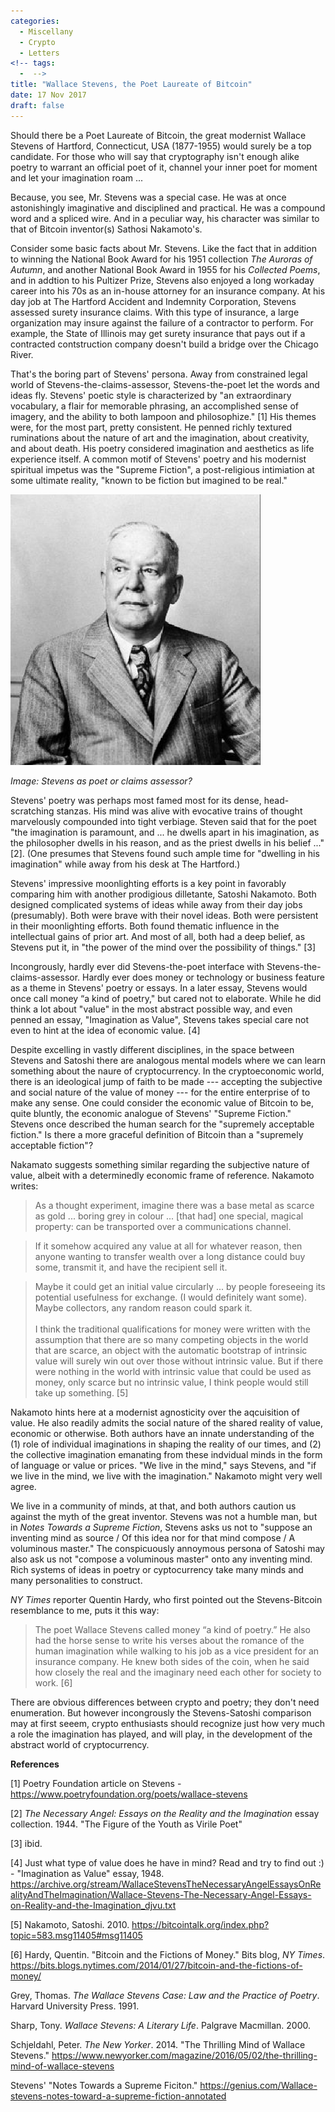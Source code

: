 ```yaml
---
categories:
  - Miscellany
  - Crypto
  - Letters
<!-- tags:
  -  -->
title: "Wallace Stevens, the Poet Laureate of Bitcoin"
date: 17 Nov 2017
draft: false
---
```

Should there be a Poet Laureate of Bitcoin, the great modernist Wallace Stevens of Hartford, Connecticut, USA (1877-1955) would surely be a top candidate. For those who will say that cryptography isn't enough alike poetry to warrant an official poet of it, channel your inner poet for moment and let your imagination roam ...

Because, you see, Mr. Stevens was a special case. He was at once astonishingly imaginative and disciplined and practical. He was a compound word and a spliced wire. And in a peculiar way, his character was similar to that of Bitcoin inventor(s) Sathosi Nakamoto's. 

Consider some basic facts about Mr. Stevens. Like the fact that in addition to winning the National Book Award for his 1951 collection *The Auroras of Autumn*, and another National Book Award in 1955 for his *Collected Poems*, and in addtion to his Pultizer Prize, Stevens also enjoyed a long workaday career into his 70s as an in-house attorney for an insurance company. At his day job at The Hartford Accident and Indemnity Corporation, Stevens assessed surety insurance claims. With this type of insurance, a large organization may insure against the failure of a contractor to perform. For example, the State of Illinois may get surety insurance that pays out if a contracted contstruction company doesn't build a bridge over the Chicago River. 


That's the boring part of Stevens' persona. Away from constrained legal world of Stevens-the-claims-assessor, Stevens-the-poet let the words and ideas fly. Stevens' poetic style is characterized by "an extraordinary vocabulary, a flair for memorable phrasing, an accomplished sense of imagery, and the ability to both lampoon and philosophize." [1] His themes were, for the most part, pretty consistent. He penned richly textured ruminations about the nature of art and the imagination, about creativity, and about death. His poetry considered imagination and aesthetics as life experience itself. A common motif of Stevens' poetry and his modernist spiritual impetus was the "Supreme Fiction", a post-religious intimiation at some ultimate reality, "known to be fiction but imagined to be real." 

<img src="/stevens.png" alt="wallace stevens bitcoin" style="width: 400px;" style="float: center;"/>

*Image: Stevens as poet or claims assessor?*

Stevens' poetry was perhaps most famed most for its dense, head-scratching stanzas. His mind was alive with evocative trains of thought marvelously compounded into tight verbiage. Steven said that for the poet "the imagination is paramount, and ... he dwells apart in his imagination, as the philosopher dwells in his reason, and as the priest dwells in his belief ..." [2]. (One presumes that Stevens found such ample time for "dwelling in his imagination" while away from his desk at The Hartford.)

Stevens' impressive moonlighting efforts is a key point in favorably comparing him with another prodigious dilletante, Satoshi Nakamoto. Both designed complicated systems of ideas while away from their day jobs (presumably). Both were brave with their novel ideas. Both were persistent in their moonlighting efforts. Both found thematic influence in the intellectual gains of prior art. And most of all, both had a deep belief, as Stevens put it, in "the power of the mind over the possibility of things." [3]

Incongrously, hardly ever did Stevens-the-poet interface with Stevens-the-claims-assessor. Hardly ever does money or technology or business feature as a theme in Stevens' poetry or essays. In a later essay, Stevens would once call money “a kind of poetry," but cared not to elaborate. While he did think a lot about "value" in the most abstract possible way, and even penned an essay, "Imagination as Value", Stevens takes special care not even to hint at the idea of economic value. [4]

Despite excelling in vastly different disciplines, in the space between Stevens and Satoshi there are analogous mental models where we can learn something about the naure of cryptocurrency. In the cryptoeconomic world, there is an ideological jump of faith to be made --- accepting the subjective and social nature of the value of money --- for the entire enterprise of to make any sense. One could consider the economic value of Bitcoin to be, quite bluntly, the economic analogue of Stevens' "Supreme Fiction." Stevens once described the human search for the "supremely acceptable fiction." Is there a more graceful definition of Bitcoin than a "supremely acceptable fiction"?

Nakamato suggests something similar regarding the subjective nature of value, albeit with a determinedly economic frame of reference. Nakamoto writes:

> As a thought experiment, imagine there was a base metal as scarce as gold ... boring grey in colour ... [that had] one special, magical property: can be transported over a communications channel. 

>If it somehow acquired any value at all for whatever reason, then anyone wanting to transfer wealth over a long distance could buy some, transmit it, and have the recipient sell it. 

> Maybe it could get an initial value circularly ... by people foreseeing its potential usefulness for exchange. (I would definitely want some). Maybe collectors, any random reason could spark it. <br><br>
> I think the traditional qualifications for money were written with the assumption that there are so many competing objects in the world that are scarce, an object with the automatic bootstrap of intrinsic value will surely win out over those without intrinsic value. But if there were nothing in the world with intrinsic value that could be used as money, only scarce but no intrinsic value, I think people would still take up something.  [5]

Nakamoto hints here at a modernist agnosticity over the aqcuisition of value. He also readily admits the social nature of the shared reality of value, economic or otherwise. Both authors have an innate understanding of the (1) role of individual imaginations in shaping the reality of our times, and (2) the collective imagination emanating from these indvidual minds in the form of language or value or prices. "We live in the mind," says Stevens, and "if we live in the mind, we live with the imagination." Nakamoto might very well agree. 

We live in a community of minds, at that, and both authors caution us against the myth of the great inventor. Stevens was not a humble man, but in *Notes Towards a Supreme Fiction*, Stevens asks us not to "suppose an inventing mind as source / Of this idea nor for that mind compose / A voluminous master." The conspicuously annoymous persona of Satoshi may also ask us not "compose a voluminous master" onto any inventing mind. Rich systems of ideas in poetry or cyptocurrency take many minds and many personalities to construct. 

*NY Times* reporter Quentin Hardy, who first pointed out the Stevens-Bitcoin resemblance to me, puts it this way:

>The poet Wallace Stevens called money “a kind of poetry.” He also had the horse sense to write his verses about the romance of the human imagination while walking to his job as a vice president for an insurance company. He knew both sides of the coin, when he said how closely the real and the imaginary need each other for society to work. [6]

There are obvious differences between crypto and poetry; they don't need enumeration. But however incongrously the Stevens-Satoshi comparison may at first seeem, crypto enthusiasts should recognize just how very much a role the imagination has played, and will play, in the development of the abstract world of cryptocurrency. 


**References**

[1] Poetry Foundation article on Stevens - https://www.poetryfoundation.org/poets/wallace-stevens

[2] *The Necessary Angel: Essays on the Reality and the Imagination* essay collection. 1944. "The Figure of the Youth as Virile Poet"

[3] ibid.

[4] Just what type of value does he have in mind? Read and try to find out :) - "Imagination as Value" essay, 1948. https://archive.org/stream/WallaceStevensTheNecessaryAngelEssaysOnRealityAndTheImagination/Wallace-Stevens-The-Necessary-Angel-Essays-on-Reality-and-the-Imagination_djvu.txt

[5] Nakamoto, Satoshi. 2010. https://bitcointalk.org/index.php?topic=583.msg11405#msg11405

[6] Hardy, Quentin. "Bitcoin and the Fictions of Money." Bits blog, *NY Times*. https://bits.blogs.nytimes.com/2014/01/27/bitcoin-and-the-fictions-of-money/

Grey, Thomas. *The Wallace Stevens Case: Law and the Practice of Poetry*. Harvard University Press. 1991.

Sharp, Tony. *Wallace Stevens: A Literary Life*. Palgrave Macmillan. 2000.

Schjeldahl, Peter. *The New Yorker*. 2014. "The Thrilling Mind of Wallace Stevens." https://www.newyorker.com/magazine/2016/05/02/the-thrilling-mind-of-wallace-stevens

Stevens' "Notes Towards a Supreme Ficiton." https://genius.com/Wallace-stevens-notes-toward-a-supreme-fiction-annotated



